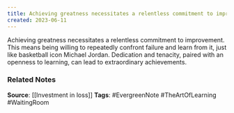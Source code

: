 ```yaml
---
title: Achieving greatness necessitates a relentless commitment to improvement
created: 2023-06-11
---
```


Achieving greatness necessitates a relentless commitment to improvement. This means being willing to repeatedly confront failure and learn from it, just like basketball icon Michael Jordan. Dedication and tenacity, paired with an openness to learning, can lead to extraordinary achievements.

### Related Notes
**Source**: [[Investment in loss]]
**Tags**: #EvergreenNote #TheArtOfLearning #WaitingRoom 
